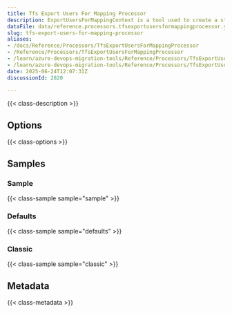 ```yaml
---
title: Tfs Export Users For Mapping Processor
description: ExportUsersForMappingContext is a tool used to create a starter mapping file for users between the source and target systems. Use `ExportUsersForMappingConfig` to configure.
dataFile: data/reference.processors.tfsexportusersformappingprocessor.yaml
slug: tfs-export-users-for-mapping-processor
aliases:
- /docs/Reference/Processors/TfsExportUsersForMappingProcessor
- /Reference/Processors/TfsExportUsersForMappingProcessor
- /learn/azure-devops-migration-tools/Reference/Processors/TfsExportUsersForMappingProcessor
- /learn/azure-devops-migration-tools/Reference/Processors/TfsExportUsersForMappingProcessor/index.md
date: 2025-06-24T12:07:31Z
discussionId: 2820

---
```

{{< class-description >}}

## Options

{{< class-options >}}

## Samples

### Sample

{{< class-sample sample="sample" >}}

### Defaults

{{< class-sample sample="defaults" >}}

### Classic

{{< class-sample sample="classic" >}}

## Metadata

{{< class-metadata >}}
